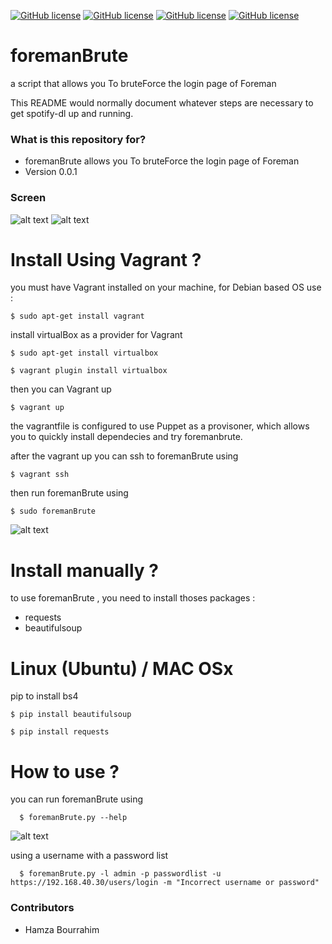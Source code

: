 [![GitHub license](https://img.shields.io/badge/license-GPLv2-blue.svg)](https://raw.githubusercontent.com/Facetracker-project/facetracker-core/master/COPYING)
[![GitHub license](https://img.shields.io/badge/packages-youtube--dl%2Fbs4-red.svg)](https://raw.githubusercontent.com/Facetracker-project/facetracker-core/master/COPYING)
[![GitHub license](https://img.shields.io/badge/author-naper-blue.svg)](https://raw.githubusercontent.com/Facetracker-project/facetracker-core/master/COPYING)
[![GitHub license](https://img.shields.io/badge/version-0.0.2-orange.svg)](https://raw.githubusercontent.com/Facetracker-project/facetracker-core/master/COPYING)
# foremanBrute
a script that allows you To bruteForce the login page of Foreman

This README would normally document whatever steps are necessary to get spotify-dl up and running.

### What is this repository for? ###

* foremanBrute allows you To bruteForce the login page of Foreman
* Version 0.0.1

### Screen ###

![alt text](https://nsa40.casimages.com/img/2019/01/16/190116014227605236.png "foremanBrute screen0")
![alt text](https://nsa40.casimages.com/img/2019/01/16/190116014227872813.png "foremanBrute screen1")

# Install Using Vagrant ?
you must have Vagrant installed on your machine, for Debian based OS use :

    $ sudo apt-get install vagrant
    
install virtualBox as a provider for Vagrant

    $ sudo apt-get install virtualbox
    
    $ vagrant plugin install virtualbox
    
then you can Vagrant up

    $ vagrant up
    
the vagrantfile is configured to use Puppet as a provisoner, which allows you to quickly install dependecies and try foremanbrute.

after the vagrant up you can ssh to foremanBrute using

    $ vagrant ssh
    
then run foremanBrute using 

    $ sudo foremanBrute
    
![alt text](https://nsa40.casimages.com/img/2019/01/16/190116015010818105.png "foremanBrute vagrant")

# Install manually ?
to use foremanBrute , you need to install thoses packages :
  * requests
  * beautifulsoup
  
# Linux (Ubuntu) / MAC OSx
pip to install bs4
  
    $ pip install beautifulsoup
    
    $ pip install requests
    
    
# How to use ?
you can run foremanBrute using 

      $ foremanBrute.py --help
      
![alt text](https://nsa40.casimages.com/img/2019/01/16/190116020409791640.png "foremanBrute help")

using a username with a password list

      $ foremanBrute.py -l admin -p passwordlist -u https://192.168.40.30/users/login -m "Incorrect username or password"

### Contributors ###

* Hamza Bourrahim
